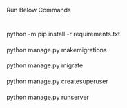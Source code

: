 Run Below Commands
#
python -m pip install -r requirements.txt
####
python manage.py makemigrations
####
python manage.py migrate
####
python manage.py createsuperuser
####
python manage.py runserver
####

